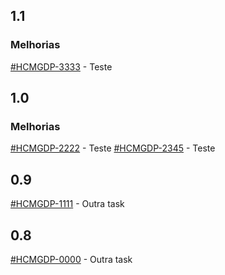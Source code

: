 ## 1.1

### Melhorias
[#HCMGDP-3333](https://www.jira.com.br/hcmgdp-3333) - Teste

## 1.0

### Melhorias
[#HCMGDP-2222](https://www.jira.com.br/hcmgdp-2222) - Teste
[#HCMGDP-2345](https://www.jira.com.br/hcmgdp-2345) - Teste

## 0.9
[#HCMGDP-1111](https://www.jira.com.br/hcmgdp-1111) - Outra task

## 0.8
[#HCMGDP-0000](https://www.jira.com.br/hcmgdp-0000) - Outra task